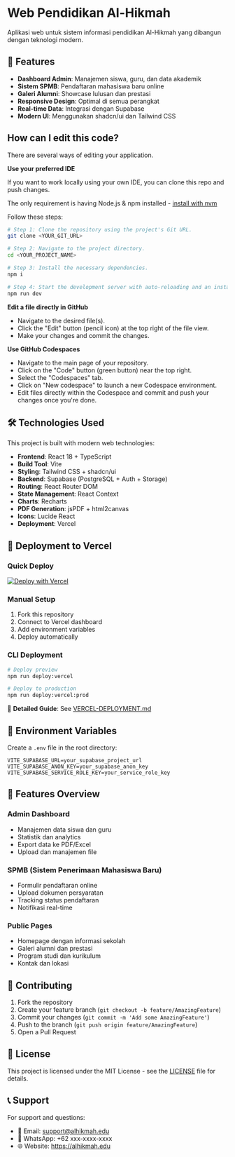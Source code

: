 # Web Pendidikan Al-Hikmah

Aplikasi web untuk sistem informasi pendidikan Al-Hikmah yang dibangun dengan teknologi modern.

## 🚀 Features

- **Dashboard Admin**: Manajemen siswa, guru, dan data akademik
- **Sistem SPMB**: Pendaftaran mahasiswa baru online
- **Galeri Alumni**: Showcase lulusan dan prestasi
- **Responsive Design**: Optimal di semua perangkat
- **Real-time Data**: Integrasi dengan Supabase
- **Modern UI**: Menggunakan shadcn/ui dan Tailwind CSS

## How can I edit this code?

There are several ways of editing your application.

**Use your preferred IDE**

If you want to work locally using your own IDE, you can clone this repo and push changes.

The only requirement is having Node.js & npm installed - [install with nvm](https://github.com/nvm-sh/nvm#installing-and-updating)

Follow these steps:

```sh
# Step 1: Clone the repository using the project's Git URL.
git clone <YOUR_GIT_URL>

# Step 2: Navigate to the project directory.
cd <YOUR_PROJECT_NAME>

# Step 3: Install the necessary dependencies.
npm i

# Step 4: Start the development server with auto-reloading and an instant preview.
npm run dev
```

**Edit a file directly in GitHub**

- Navigate to the desired file(s).
- Click the "Edit" button (pencil icon) at the top right of the file view.
- Make your changes and commit the changes.

**Use GitHub Codespaces**

- Navigate to the main page of your repository.
- Click on the "Code" button (green button) near the top right.
- Select the "Codespaces" tab.
- Click on "New codespace" to launch a new Codespace environment.
- Edit files directly within the Codespace and commit and push your changes once you're done.

## 🛠️ Technologies Used

This project is built with modern web technologies:

- **Frontend**: React 18 + TypeScript
- **Build Tool**: Vite
- **Styling**: Tailwind CSS + shadcn/ui
- **Backend**: Supabase (PostgreSQL + Auth + Storage)
- **Routing**: React Router DOM
- **State Management**: React Context
- **Charts**: Recharts
- **PDF Generation**: jsPDF + html2canvas
- **Icons**: Lucide React
- **Deployment**: Vercel

## 🚀 Deployment to Vercel

### Quick Deploy
[![Deploy with Vercel](https://vercel.com/button)](https://vercel.com/new/clone?repository-url=https://github.com/your-username/web-pendidikan-alhikmah)

### Manual Setup
1. Fork this repository
2. Connect to Vercel dashboard
3. Add environment variables
4. Deploy automatically

### CLI Deployment
```bash
# Deploy preview
npm run deploy:vercel

# Deploy to production
npm run deploy:vercel:prod
```

📖 **Detailed Guide**: See [VERCEL-DEPLOYMENT.md](./VERCEL-DEPLOYMENT.md)

## 🔧 Environment Variables

Create a `.env` file in the root directory:

```env
VITE_SUPABASE_URL=your_supabase_project_url
VITE_SUPABASE_ANON_KEY=your_supabase_anon_key
VITE_SUPABASE_SERVICE_ROLE_KEY=your_service_role_key
```

## 📱 Features Overview

### Admin Dashboard
- Manajemen data siswa dan guru
- Statistik dan analytics
- Export data ke PDF/Excel
- Upload dan manajemen file

### SPMB (Sistem Penerimaan Mahasiswa Baru)
- Formulir pendaftaran online
- Upload dokumen persyaratan
- Tracking status pendaftaran
- Notifikasi real-time

### Public Pages
- Homepage dengan informasi sekolah
- Galeri alumni dan prestasi
- Program studi dan kurikulum
- Kontak dan lokasi

## 🤝 Contributing

1. Fork the repository
2. Create your feature branch (`git checkout -b feature/AmazingFeature`)
3. Commit your changes (`git commit -m 'Add some AmazingFeature'`)
4. Push to the branch (`git push origin feature/AmazingFeature`)
5. Open a Pull Request

## 📄 License

This project is licensed under the MIT License - see the [LICENSE](LICENSE) file for details.

## 📞 Support

For support and questions:
- 📧 Email: support@alhikmah.edu
- 📱 WhatsApp: +62 xxx-xxxx-xxxx
- 🌐 Website: https://alhikmah.edu
